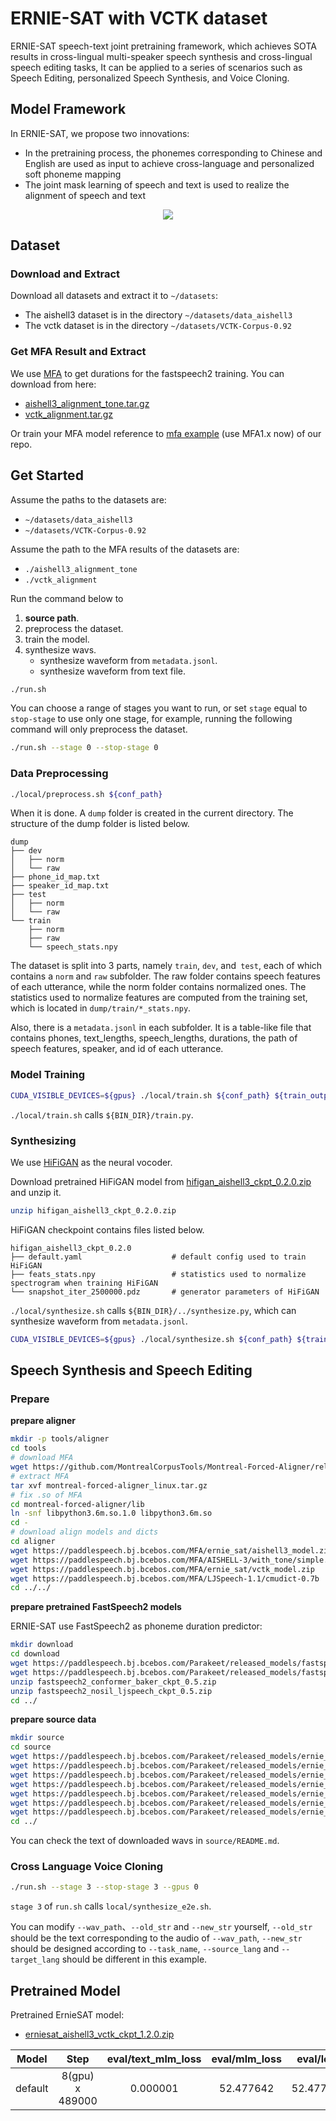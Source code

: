 # ERNIE-SAT with VCTK dataset
ERNIE-SAT speech-text joint pretraining framework, which achieves SOTA results in cross-lingual multi-speaker speech synthesis and cross-lingual speech editing tasks, It can be applied to a series of scenarios such as Speech Editing, personalized Speech Synthesis, and Voice Cloning.

## Model Framework
In ERNIE-SAT, we propose two innovations:
- In the pretraining process, the phonemes corresponding to Chinese and English are used as input to achieve cross-language and personalized soft phoneme mapping
- The joint mask learning of speech and text is used to realize the alignment of speech and text

<p align="center">
    <img src="https://user-images.githubusercontent.com/24568452/186110814-1b9c6618-a0ab-4c0c-bb3d-3d860b0e8cc2.png" />
</p>

## Dataset
### Download and Extract
Download all datasets and extract it to `~/datasets`:
- The aishell3 dataset is in the directory `~/datasets/data_aishell3`
- The vctk dataset is in the directory `~/datasets/VCTK-Corpus-0.92`
 
### Get MFA Result and Extract
We use [MFA](https://github.com/MontrealCorpusTools/Montreal-Forced-Aligner) to get durations for the fastspeech2 training.
You can download from here:
- [aishell3_alignment_tone.tar.gz](https://paddlespeech.bj.bcebos.com/MFA/AISHELL-3/with_tone/aishell3_alignment_tone.tar.gz) 
- [vctk_alignment.tar.gz](https://paddlespeech.bj.bcebos.com/MFA/VCTK-Corpus-0.92/vctk_alignment.tar.gz)

Or train your MFA model reference to [mfa example](https://github.com/PaddlePaddle/PaddleSpeech/tree/develop/examples/other/mfa) (use MFA1.x now) of our repo.

## Get Started
Assume the paths to the datasets are:
- `~/datasets/data_aishell3` 
- `~/datasets/VCTK-Corpus-0.92`

Assume the path to the MFA results of the datasets are:
- `./aishell3_alignment_tone`
- `./vctk_alignment`

Run the command below to
1. **source path**.
2. preprocess the dataset.
3. train the model.
4. synthesize wavs.
    - synthesize waveform from `metadata.jsonl`.
    - synthesize waveform from text file.

```bash
./run.sh
```
You can choose a range of stages you want to run, or set `stage` equal to `stop-stage` to use only one stage, for example, running the following command will only preprocess the dataset.
```bash
./run.sh --stage 0 --stop-stage 0
```
### Data Preprocessing
```bash
./local/preprocess.sh ${conf_path}
```
When it is done. A `dump` folder is created in the current directory. The structure of the dump folder is listed below.

```text
dump
├── dev
│   ├── norm
│   └── raw
├── phone_id_map.txt
├── speaker_id_map.txt
├── test
│   ├── norm
│   └── raw
└── train
    ├── norm
    ├── raw
    └── speech_stats.npy
```
The dataset is split into 3 parts, namely `train`, `dev`, and` test`, each of which contains a `norm` and `raw` subfolder. The raw folder contains speech features of each utterance, while the norm folder contains normalized ones. The statistics used to normalize features are computed from the training set, which is located in `dump/train/*_stats.npy`.

Also, there is a `metadata.jsonl` in each subfolder. It is a table-like file that contains phones, text_lengths, speech_lengths, durations, the path of speech features, speaker, and id of each utterance.

### Model Training
```bash
CUDA_VISIBLE_DEVICES=${gpus} ./local/train.sh ${conf_path} ${train_output_path}
```
`./local/train.sh` calls `${BIN_DIR}/train.py`.

### Synthesizing
We use [HiFiGAN](https://github.com/PaddlePaddle/PaddleSpeech/tree/develop/examples/aishell3/voc5) as the neural vocoder.

Download pretrained HiFiGAN model from [hifigan_aishell3_ckpt_0.2.0.zip](https://paddlespeech.bj.bcebos.com/Parakeet/released_models/hifigan/hifigan_aishell3_ckpt_0.2.0.zip) and unzip it.
```bash
unzip hifigan_aishell3_ckpt_0.2.0.zip
```
HiFiGAN checkpoint contains files listed below.
```text
hifigan_aishell3_ckpt_0.2.0
├── default.yaml                    # default config used to train HiFiGAN
├── feats_stats.npy                 # statistics used to normalize spectrogram when training HiFiGAN
└── snapshot_iter_2500000.pdz       # generator parameters of HiFiGAN
```
`./local/synthesize.sh` calls `${BIN_DIR}/../synthesize.py`, which can synthesize waveform from `metadata.jsonl`.
```bash
CUDA_VISIBLE_DEVICES=${gpus} ./local/synthesize.sh ${conf_path} ${train_output_path} ${ckpt_name}
```
##  Speech Synthesis and Speech Editing
### Prepare

**prepare aligner**
```bash
mkdir -p tools/aligner
cd tools
# download MFA
wget https://github.com/MontrealCorpusTools/Montreal-Forced-Aligner/releases/download/v1.0.1/montreal-forced-aligner_linux.tar.gz
# extract MFA
tar xvf montreal-forced-aligner_linux.tar.gz
# fix .so of MFA
cd montreal-forced-aligner/lib
ln -snf libpython3.6m.so.1.0 libpython3.6m.so
cd -
# download align models and dicts
cd aligner
wget https://paddlespeech.bj.bcebos.com/MFA/ernie_sat/aishell3_model.zip
wget https://paddlespeech.bj.bcebos.com/MFA/AISHELL-3/with_tone/simple.lexicon
wget https://paddlespeech.bj.bcebos.com/MFA/ernie_sat/vctk_model.zip
wget https://paddlespeech.bj.bcebos.com/MFA/LJSpeech-1.1/cmudict-0.7b
cd ../../
```
**prepare pretrained FastSpeech2 models**

ERNIE-SAT use FastSpeech2 as phoneme duration predictor:
```bash
mkdir download
cd download
wget https://paddlespeech.bj.bcebos.com/Parakeet/released_models/fastspeech2/fastspeech2_conformer_baker_ckpt_0.5.zip
wget https://paddlespeech.bj.bcebos.com/Parakeet/released_models/fastspeech2/fastspeech2_nosil_ljspeech_ckpt_0.5.zip
unzip fastspeech2_conformer_baker_ckpt_0.5.zip
unzip fastspeech2_nosil_ljspeech_ckpt_0.5.zip
cd ../
```
**prepare source data**
```bash
mkdir source
cd source
wget https://paddlespeech.bj.bcebos.com/Parakeet/released_models/ernie_sat/source/SSB03540307.wav
wget https://paddlespeech.bj.bcebos.com/Parakeet/released_models/ernie_sat/source/SSB03540428.wav
wget https://paddlespeech.bj.bcebos.com/Parakeet/released_models/ernie_sat/source/LJ050-0278.wav
wget https://paddlespeech.bj.bcebos.com/Parakeet/released_models/ernie_sat/source/p243_313.wav
wget https://paddlespeech.bj.bcebos.com/Parakeet/released_models/ernie_sat/source/p299_096.wav
wget https://paddlespeech.bj.bcebos.com/Parakeet/released_models/ernie_sat/source/this_was_not_the_show_for_me.wav
wget https://paddlespeech.bj.bcebos.com/Parakeet/released_models/ernie_sat/source/README.md
cd ../
```
You can check the text of downloaded wavs in `source/README.md`.
### Cross Language Voice Cloning
```bash
./run.sh --stage 3 --stop-stage 3 --gpus 0
```
`stage 3` of `run.sh` calls `local/synthesize_e2e.sh`.

You can modify  `--wav_path`、`--old_str` and `--new_str` yourself, `--old_str` should be the text corresponding to the audio of  `--wav_path`, `--new_str` should be designed according to `--task_name`, `--source_lang` and `--target_lang` should be different in this example.
## Pretrained Model
Pretrained ErnieSAT model:
- [erniesat_aishell3_vctk_ckpt_1.2.0.zip](https://paddlespeech.bj.bcebos.com/Parakeet/released_models/ernie_sat/erniesat_aishell3_vctk_ckpt_1.2.0.zip)

Model | Step | eval/text_mlm_loss | eval/mlm_loss | eval/loss
:-------------:| :------------:| :-----: | :-----:| :-----:
default| 8(gpu) x 489000|0.000001|52.477642 |52.477642
